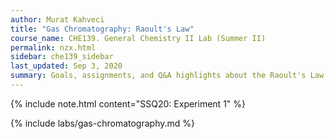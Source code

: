 ```yaml
---
author: Murat Kahveci
title: "Gas Chromatography: Raoult's Law"
course_name: CHE139. General Chemistry II Lab (Summer II)
permalink: nzx.html
sidebar: che139_sidebar
last_updated: Sep 3, 2020
summary: Goals, assignments, and Q&A highlights about the Raoult's Law Experiment.
---
```


{% include note.html content="SSQ20: Experiment 1" %}

{% include labs/gas-chromatography.md %}
